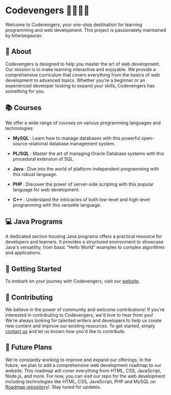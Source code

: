 # Codevengers 🦸‍♂️🦸‍♀️

Welcome to Codevengers, your one-stop destination for learning programming and web development. This project is passionately maintained by bitwisegaurav.

## 🎯 About

Codevengers is designed to help you master the art of web development. Our mission is to make learning interactive and enjoyable. We provide a comprehensive curriculum that covers everything from the basics of web development to advanced topics. Whether you're a beginner or an experienced developer looking to expand your skills, Codevengers has something for you.

## 📚 Courses

We offer a wide range of courses on various programming languages and technologies:

- **MySQL** : Learn how to manage databases with this powerful open-source relational database management system.

- **PL/SQL** : Master the art of managing Oracle Database systems with this procedural extension of SQL.

- **Java** : Dive into the world of platform-independent programming with this robust language.

- **PHP** : Discover the power of server-side scripting with this popular language for web development.

- **C++** : Understand the intricacies of both low-level and high-level programming with this versatile language.

## 💻 Java Programs

A dedicated section housing Java programs offers a practical resource for developers and learners. It provides a structured environment to showcase Java's versatility, from basic "Hello World" examples to complex algorithms and applications.

## 🚀 Getting Started

To embark on your journey with Codevengers, visit our [website](https://bitwisegaurav.github.io/codevengers).

## 🤝 Contributing

We believe in the power of community and welcome contributions! If you're interested in contributing to Codevengers, we'd love to hear from you! We're always looking for talented writers and developers to help us create new content and improve our existing resources. To get started, simply [contact us](mailto:bitwisegaurav@gmail.com) and let us known how you'd like to contribute.

## 🔮 Future Plans

We're constantly working to improve and expand our offerings. In the future, we plan to add a comprehensive web development roadmap to our website. This roadmap will cover everything from HTML, CSS, JavaScript, Node.js, and more. For now, you can visit our repo for the web development including technologies like HTML, CSS, JavaScript, PHP and MySQL on [Roadmap repository](https://github.com/bitwisegaurav/Roadmap)!. Stay tuned for updates.